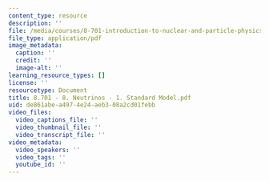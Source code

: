 ```yaml
---
content_type: resource
description: ''
file: /media/courses/8-701-introduction-to-nuclear-and-particle-physics-fall-2020/8701-8-neutrinos-1-standard-model.pdf
file_type: application/pdf
image_metadata:
  caption: ''
  credit: ''
  image-alt: ''
learning_resource_types: []
license: ''
resourcetype: Document
title: 8.701 - 8. Neutrinos - 1. Standard Model.pdf
uid: de861abe-a497-4e24-aeb3-08a2cd01febb
video_files:
  video_captions_file: ''
  video_thumbnail_file: ''
  video_transcript_file: ''
video_metadata:
  video_speakers: ''
  video_tags: ''
  youtube_id: ''
---
```

